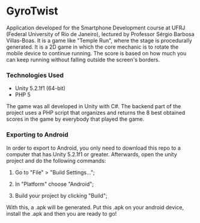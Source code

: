 # GyroTwist #

Application developed for the Smartphone Development course at UFRJ (Federal University of Rio de Janeiro), lectured by Professor Sérgio Barbosa Villas-Boas.
It is a game like "Temple Run", where the stage is procedurally generated. It is a 2D game in which the core mechanic is to rotate the mobile device to continue running. The score is based on how much you can keep running without falling outside the screen's borders.


### Technologies Used ###

* Unity 5.2.1f1 (64-bit)
* PHP 5

The game was all developed in Unity with C#.
The backend part of the project uses a PHP script that organizes and returns the 8 best obtained scores in the game by everybody that played the game.

### Exporting to Android ###

In order to export to Android, you only need to download this repo to a computer that has Unity 5.2.1f1 or greater.
Afterwards, open the unity project and do the following commands:

1) Go to "File" > "Build Settings...";

2) In "Platform" choose "Android";

3) Build your project by clicking "Build";

With this, a .apk will be generated. Put this .apk on your android device, install the .apk and then you are ready to go!
